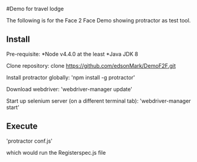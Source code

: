 #Demo for travel lodge

The following is for the Face 2 Face Demo showing protractor as test tool.

## Install

Pre-requisite:
*Node v4.4.0 at the least
*Java JDK 8

Clone repository:
clone https://github.com/edsonMark/DemoF2F.git

Install protractor globally:
'npm install -g protractor'

Download webdriver:
'webdriver-manager update'

Start up  selenium server (on a different terminal tab):
'webdriver-manager start'

## Execute
'protractor conf.js'

which would run the Registerspec.js file
